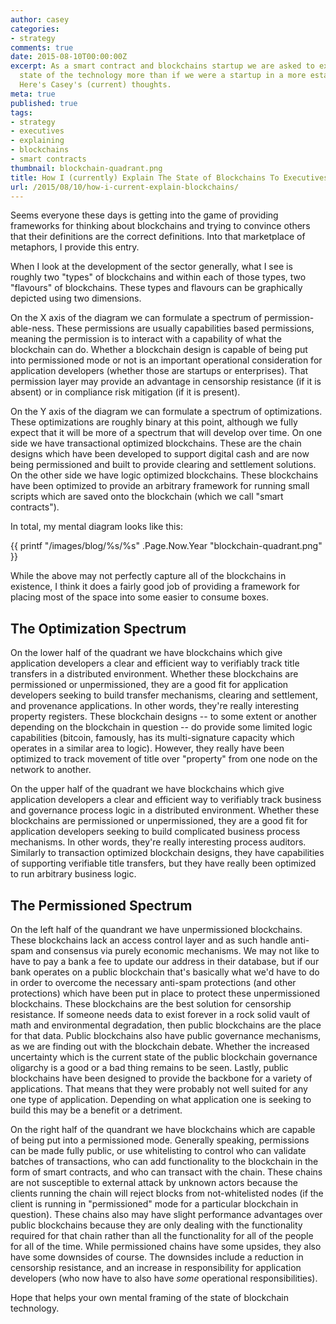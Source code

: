 ```yaml
---
author: casey
categories:
- strategy
comments: true
date: 2015-08-10T00:00:00Z
excerpt: As a smart contract and blockchains startup we are asked to explain the general
  state of the technology more than if we were a startup in a more established technology.
  Here's Casey's (current) thoughts.
meta: true
published: true
tags:
- strategy
- executives
- explaining
- blockchains
- smart contracts
thumbnail: blockchain-quadrant.png
title: How I (currently) Explain The State of Blockchains To Executives and Researchers
url: /2015/08/10/how-i-current-explain-blockchains/
---
```


Seems everyone these days is getting into the game of providing frameworks for thinking about blockchains and trying to convince others that their definitions are the correct definitions. Into that marketplace of metaphors, I provide this entry.

When I look at the development of the sector generally, what I see is roughly two "types" of blockchains and within each of those types, two "flavours" of blockchains. These types and flavours can be graphically depicted using two dimensions.

On the X axis of the diagram we can formulate a spectrum of permission-able-ness. These permissions are usually capabilities based permissions, meaning the permission is to interact with a capability of what the blockchain can do. Whether a blockchain design is capable of being put into permissioned mode or not is an important operational consideration for application developers (whether those are startups or enterprises). That permission layer may provide an advantage in censorship resistance (if it is absent) or in compliance risk mitigation (if it is present).

On the Y axis of the diagram we can formulate a spectrum of optimizations. These optimizations are roughly binary at this point, although we fully expect that it will be more of a spectrum that will develop over time. On one side we have transactional optimized blockchains. These are the chain designs which have been developed to support digital cash and are now being permissioned and built to provide clearing and settlement solutions. On the other side we have logic optimized blockchains. These blockchains have been optimized to provide an arbitrary framework for running small scripts which are saved onto the blockchain (which we call "smart contracts").

In total, my mental diagram looks like this:

{{ printf "/images/blog/%s/%s" .Page.Now.Year "blockchain-quadrant.png" }}

While the above may not perfectly capture all of the blockchains in existence, I think it does a fairly good job of providing a framework for placing most of the space into some easier to consume boxes.

## The Optimization Spectrum

On the lower half of the quadrant we have blockchains which give application developers a clear and efficient way to verifiably track title transfers in a distributed environment. Whether these blockchains are permissioned or unpermissioned, they are a good fit for application developers seeking to build transfer mechanisms, clearing and settlement, and provenance applications. In other words, they're really interesting property registers. These blockchain designs -- to some extent or another depending on the blockchain in question -- do provide some limited logic capabilities (bitcoin, famously, has its multi-signature capacity which operates in a similar area to logic). However, they really have been optimized to track movement of title over "property" from one node on the network to another.

On the upper half of the quadrant we have blockchains which give application developers a clear and efficient way to verifiably track business and governance process logic in a distributed environment. Whether these blockchains are permissioned or unpermissioned, they are a good fit for application developers seeking to build complicated business process mechanisms. In other words, they're really interesting process auditors. Similarly to transaction optimized blockchain designs, they have capabilities of supporting verifiable title transfers, but they have really been optimized to run arbitrary business logic.

## The Permissioned Spectrum

On the left half of the quandrant we have unpermissioned blockchains. These blockchains lack an access control layer and as such handle anti-spam and consensus via purely economic mechanisms. We may not like to have to pay a bank a fee to update our address in their database, but if our bank operates on a public blockchain that's basically what we'd have to do in order to overcome the necessary anti-spam protections (and other protections) which have been put in place to protect these unpermissioned blockchains. These blockchains are the best solution for censorship resistance. If someone needs data to exist forever in a rock solid vault of math and environmental degradation, then public blockchains are the place for that data. Public blockchains also have public governance mechanisms, as we are finding out with the blockchain debate. Whether the increased uncertainty which is the current state of the public blockchain governance oligarchy is a good or a bad thing remains to be seen. Lastly, public blockchains have been designed to provide the backbone for a variety of applications. That means that they were probably not well suited for any one type of application. Depending on what application one is seeking to build this may be a benefit or a detriment.

On the right half of the quandrant we have blockchains which are capable of being put into a permissioned mode. Generally speaking, permissions can be made fully public, or use whitelisting to control who can validate batches of transactions, who can add functionality to the blockchain in the form of smart contracts, and who can transact with the chain. These chains are not susceptible to external attack by unknown actors because the clients running the chain will reject blocks from not-whitelisted nodes (if the client is running in "permissioned" mode for a particular blockchain in question). These chains also may have slight performance advantages over public blockchains because they are only dealing with the functionality required for that chain rather than all the functionality for all of the people for all of the time. While permissioned chains have some upsides, they also have some downsides of course. The downsides include a reduction in censorship resistance, and an increase in responsibility for application developers (who now have to also have *some* operational responsibilities).

Hope that helps your own mental framing of the state of blockchain technology.
